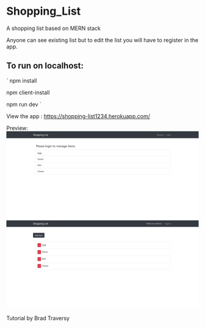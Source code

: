 # Shopping_List
 A shopping list based on MERN stack

Anyone can see existing list but to edit the list you will have to register in the app.


## To run on localhost:
`
npm install
 
npm client-install
 
npm run dev
`

View the app : https://shopping-list1234.herokuapp.com/


Preview: 
![Home Screen](/images/Home.png)
![Logged In](/images/LoggedIn.png)

Tutorial by Brad Traversy
